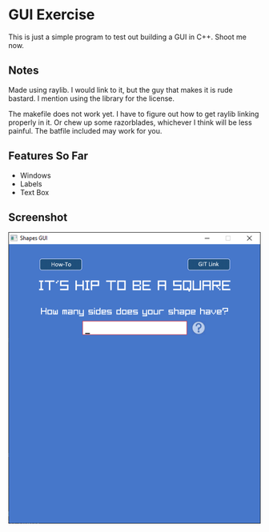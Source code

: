# GUI Exercise
This is just a simple program to test out building a GUI in C++. Shoot me now.

## Notes
Made using raylib. I would link to it, but the guy that makes it is rude bastard. I mention using the library for the license.

The makefile does not work yet. I have to figure out how to get raylib linking properly in it. Or chew up some razorblades, whichever I think will be less painful.
The batfile included may work for you. 

## Features So Far
* Windows
* Labels
* Text Box

## Screenshot
![Current GUI State](https://github.com/datascribbler777/ShapesGUI/blob/979435243f317b0fddd1f463f5fc680bf1455653/images/GUI.PNG)
